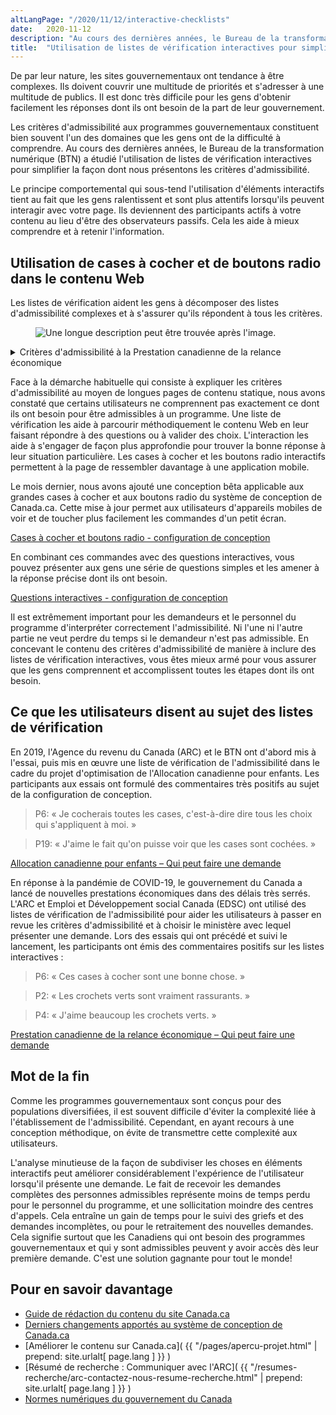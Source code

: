 ```yaml
---
altLangPage: "/2020/11/12/interactive-checklists"
date:   2020-11-12
description: "Au cours des dernières années, le Bureau de la transformation numérique (BTN) a étudié l'utilisation de listes de vérification interactives pour simplifier la façon dont nous présentons les critères d'admissibilité."
title:  "Utilisation de listes de vérification interactives pour simplifier les critères d'admissibilité"
---
```

De par leur nature, les sites gouvernementaux ont tendance à être complexes. Ils doivent couvrir une multitude de priorités et s'adresser à une multitude de publics. Il est donc très difficile pour les gens d'obtenir facilement les réponses dont ils ont besoin de la part de leur gouvernement.

Les critères d'admissibilité aux programmes gouvernementaux constituent bien souvent l'un des domaines que les gens ont de la difficulté à comprendre. Au cours des dernières années, le Bureau de la transformation numérique (BTN) a étudié l'utilisation de listes de vérification interactives pour simplifier la façon dont nous présentons les critères d'admissibilité.

Le principe comportemental qui sous-tend l'utilisation d'éléments interactifs tient au fait que les gens ralentissent et sont plus attentifs lorsqu'ils peuvent interagir avec votre page. Ils deviennent des participants actifs à votre contenu au lieu d'être des observateurs passifs. Cela les aide à mieux comprendre et à retenir l'information.

## Utilisation de cases à cocher et de boutons radio dans le contenu Web

Les listes de vérification aident les gens à décomposer des listes d'admissibilité complexes et à s'assurer qu'ils répondent à tous les critères.


<figure>
  <img class="img-responsive border" alt="Une longue description peut être trouvée après l'image." src="/images/criteres-2.PNG">
</figure>
<details>
  <summary>Critères d'admissibilité à la Prestation canadienne de la relance économique</summary>
  <p>Critères d'admissibilité à la Prestation canadienne de la relance économique, en affichant des listes de vérification interactives à côté de chaque condition d'éligibilité.</p>
</details>

Face à la démarche habituelle qui consiste à expliquer les critères d'admissibilité au moyen de longues pages de contenu statique, nous avons constaté que certains utilisateurs ne comprennent pas exactement ce dont ils ont besoin pour être admissibles à un programme. Une liste de vérification les aide à parcourir méthodiquement le contenu Web en leur faisant répondre à des questions ou à valider des choix. L'interaction les aide à s'engager de façon plus approfondie pour trouver la bonne réponse à leur situation particulière. Les cases à cocher et les boutons radio interactifs permettent à la page de ressembler davantage à une application mobile.

Le mois dernier, nous avons ajouté une conception bêta applicable aux grandes cases à cocher et aux boutons radio du système de conception de Canada.ca. Cette mise à jour permet aux utilisateurs d'appareils mobiles de voir et de toucher plus facilement les commandes d'un petit écran.

[Cases à cocher et boutons radio - configuration de conception](https://conception.canada.ca/configurations-conception-communes/cases-cocher-boutons-radio.html)

En combinant ces commandes avec des questions interactives, vous pouvez présenter aux gens une série de questions simples et les amener à la réponse précise dont ils ont besoin.

[Questions interactives - configuration de conception](https://conception.canada.ca/configurations-conception-communes/questions-interactives.html)

Il est extrêmement important pour les demandeurs et le personnel du programme d'interpréter correctement l'admissibilité. Ni l'une ni l'autre partie ne veut perdre du temps si le demandeur n'est pas admissible. En concevant le contenu des critères d'admissibilité de manière à inclure des listes de vérification interactives, vous êtes mieux armé pour vous assurer que les gens comprennent et accomplissent toutes les étapes dont ils ont besoin.

## Ce que les utilisateurs disent au sujet des listes de vérification

En 2019, l'Agence du revenu du Canada (ARC) et le BTN ont d'abord mis à l'essai, puis mis en œuvre une liste de vérification de l'admissibilité dans le cadre du projet d'optimisation de l'Allocation canadienne pour enfants. Les participants aux essais ont formulé des commentaires très positifs au sujet de la configuration de conception.

> P6: «&nbsp;Je cocherais toutes les cases, c'est-à-dire dire tous les choix qui s'appliquent à moi.&nbsp;»

> P19: «&nbsp;J'aime le fait qu'on puisse voir que les cases sont cochées.&nbsp;»

[Allocation canadienne pour enfants – Qui peut faire une demande](https://www.canada.ca/fr/agence-revenu/services/prestations-enfants-familles/allocation-canadienne-enfants-apercu/allocation-canadienne-enfants-avant-faire-demande.html)

En réponse à la pandémie de COVID-19, le gouvernement du Canada a lancé de nouvelles prestations économiques dans des délais très serrés. L'ARC et Emploi et Développement social Canada (EDSC) ont utilisé des listes de vérification de l'admissibilité pour aider les utilisateurs à passer en revue les critères d'admissibilité et à choisir le ministère avec lequel présenter une demande.  Lors des essais qui ont précédé et suivi le lancement, les participants ont émis des commentaires positifs sur les listes interactives&nbsp;:

> P6: «&nbsp;Ces cases à cocher sont une bonne chose.&nbsp;»

> P2: «&nbsp;Les crochets verts sont vraiment rassurants.&nbsp;»

> P4: «&nbsp;J'aime beaucoup les crochets verts.&nbsp;»

[Prestation canadienne de la relance économique – Qui peut faire une demande](https://www.canada.ca/fr/agence-revenu/services/prestations/prestation-relance-economique/pcre-qui-demande.html)

## Mot de la fin

Comme les programmes gouvernementaux sont conçus pour des populations diversifiées, il est souvent difficile d'éviter la complexité liée à l'établissement de l'admissibilité. Cependant, en ayant recours à une conception méthodique, on évite de transmettre cette complexité aux utilisateurs.

L'analyse minutieuse de la façon de subdiviser les choses en éléments interactifs peut améliorer considérablement l'expérience de l'utilisateur lorsqu'il présente une demande. Le fait de recevoir les demandes complètes des personnes admissibles représente moins de temps perdu pour le personnel du programme, et une sollicitation moindre des centres d'appels. Cela entraîne un gain de temps pour le suivi des griefs et des demandes incomplètes, ou pour le retraitement des nouvelles demandes. Cela signifie surtout que les Canadiens qui ont besoin des programmes gouvernementaux et qui y sont admissibles peuvent y avoir accès dès leur première demande. C'est une solution gagnante pour tout le monde!

## Pour en savoir davantage

* [Guide de rédaction du contenu du site Canada.ca](https://www.canada.ca/fr/secretariat-conseil-tresor/services/communications-gouvernementales/guide-redaction-contenu-canada.html)
* [Derniers changements apportés au système de conception de Canada.ca](https://www.canada.ca/fr/gouvernement/a-propos/systeme-conception/derniers-changements.html)
* [Améliorer le contenu sur Canada.ca]( {{ "/pages/apercu-projet.html" | prepend: site.urlalt[ page.lang ] }} )
* [Résumé de recherche&nbsp;: Communiquer avec l'ARC]( {{ "/resumes-recherche/arc-contactez-nous-resume-recherche.html" | prepend: site.urlalt[ page.lang ] }} )
* [Normes numériques du gouvernement du Canada](https://www.canada.ca/fr/gouvernement/systeme/gouvernement-numerique/normes-numeriques-gouvernement-canada.html)

